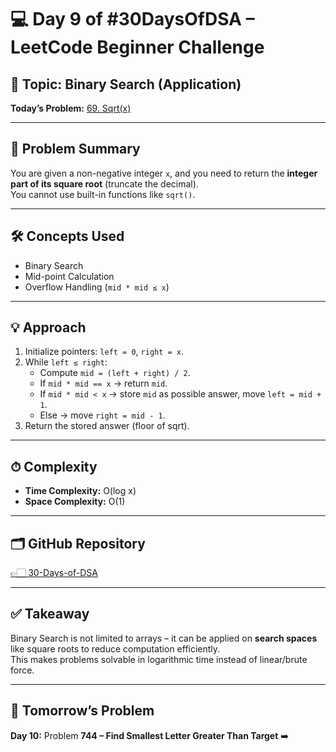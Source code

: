 # 💻 Day 9 of #30DaysOfDSA – LeetCode Beginner Challenge

## 🔹 Topic: Binary Search (Application)  
**Today’s Problem:** [69. Sqrt(x)](https://leetcode.com/problems/sqrtx/)  

---

## 📌 Problem Summary
You are given a non-negative integer `x`, and you need to return the **integer part of its square root** (truncate the decimal).  
You cannot use built-in functions like `sqrt()`.

---

## 🛠 Concepts Used
- Binary Search  
- Mid-point Calculation  
- Overflow Handling (`mid * mid ≤ x`)  

---

## 💡 Approach
1. Initialize pointers: `left = 0`, `right = x`.  
2. While `left ≤ right`:  
   - Compute `mid = (left + right) / 2`.  
   - If `mid * mid == x` → return `mid`.  
   - If `mid * mid < x` → store `mid` as possible answer, move `left = mid + 1`.  
   - Else → move `right = mid - 1`.  
3. Return the stored answer (floor of sqrt).  

---

## ⏱ Complexity
- **Time Complexity:** O(log x)  
- **Space Complexity:** O(1)  

---

## 🗂️ GitHub Repository
[👉🏻 30-Days-of-DSA](https://github.com/Sonam-pixel/30-Days-of-DSA-)  

---

## ✅ Takeaway
Binary Search is not limited to arrays – it can be applied on **search spaces** like square roots to reduce computation efficiently.  
This makes problems solvable in logarithmic time instead of linear/brute force.  

---

## 📍 Tomorrow’s Problem
**Day 10:** Problem **744 – Find Smallest Letter Greater Than Target** ➡️
